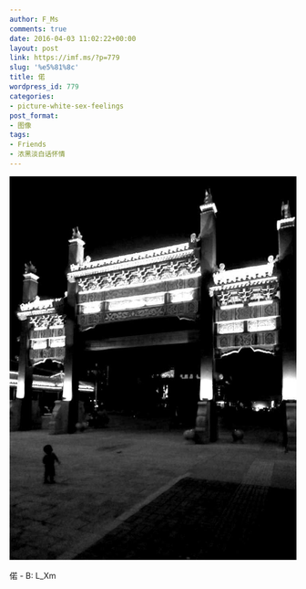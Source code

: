 ```yaml
---
author: F_Ms
comments: true
date: 2016-04-03 11:02:22+00:00
layout: post
link: https://imf.ms/?p=779
slug: '%e5%81%8c'
title: 偌
wordpress_id: 779
categories:
- picture-white-sex-feelings
post_format:
- 图像
tags:
- Friends
- 浓黑淡白话怀情
---
```


![偌](/img/post/wp/2016/04/偌.jpg)


偌 - B: L_Xm
